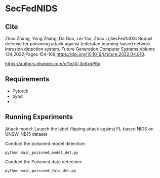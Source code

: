 # SecFedNIDS

## Cite 
Zhao Zhang, Yong Zhang, Da Guo, Lei Yao, Zhao Li,SecFedNIDS: Robust defense for poisoning attack against federated learning-based network intrusion detection system,
Future Generation Computer Systems,Volume 134,2022,Pages 154-169,https://doi.org/10.1016/j.future.2022.04.010.

https://authors.elsevier.com/c/1ezXj,3q5xgP6x

## Requirements 
- Pytorch
- pyod
- ...

## Running Experiments
Attack model: Launch the label-flipping attack against FL-based NIDS on UNSW-NB15 dataset 

Conduct the poisoned model detection:

```
python main_poisoned_model_det.py 
```
Conduct the Poisoned data detection:

```
python main_poisoned_data_det.py
```

